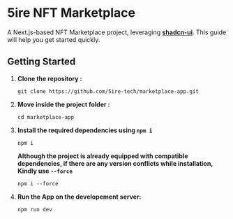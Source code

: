 # 5ire NFT Marketplace

A Next.js-based NFT Marketplace project, leveraging [**shadcn-ui**]('https://ui.shadcn.com/docs/installation/next'). This guide will help you get started quickly.

## Getting Started

1. **Clone the repository :**
   ```
   git clone https://github.com/5ire-tech/marketplace-app.git
   ```
2. **Move inside the project folder :**
   ```
   cd marketplace-app
   ```
3. **Install the required dependencies using `npm i`**

   ```
   npm i
   ```

   **Although the project is already equipped with compatible dependencies, if there are any version conflicts while installation, Kindly use `--force`**

   ```
   npm i --force
   ```

4. **Run the App on the developement server:**
   ```
   npm run dev
   ```
